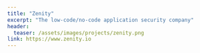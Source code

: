 ```yaml
---
title: "Zenity"
excerpt: "The low-code/no-code application security company"
header:
  teaser: /assets/images/projects/zenity.png
link: https://www.zenity.io
---
```

